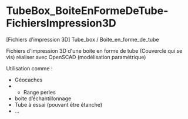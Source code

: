 # TubeBox_BoiteEnFormeDeTube-FichiersImpression3D
[Fichiers d'impression 3D] Tube_box / Boite_en_forme_de_tube 


Fichiers d'impression 3D d'une boite en forme de tube (Couvercle qui se vis) réaliser avec OpenSCAD (modélisation paramétrique)

Utilisation comme :

- Géocaches
- - Range perles
- boite d’échantillonnage
- Tube à essai (pouvant être étanche)
- ...
